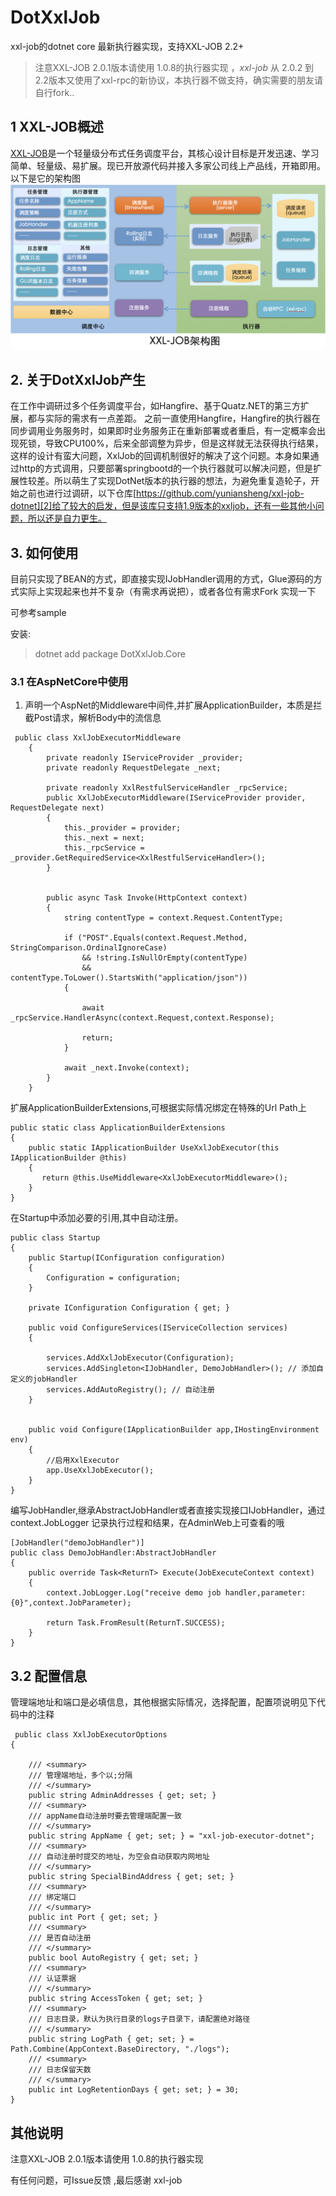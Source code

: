 # DotXxlJob
xxl-job的dotnet core 最新执行器实现，支持XXL-JOB 2.2+ 
> 注意XXL-JOB 2.0.1版本请使用 1.0.8的执行器实现 ，*xxl-job* 从 2.0.2 到2.2版本又使用了xxl-rpc的新协议，本执行器不做支持，确实需要的朋友请自行fork.. 

## 1 XXL-JOB概述
[XXL-JOB][1]是一个轻量级分布式任务调度平台，其核心设计目标是开发迅速、学习简单、轻量级、易扩展。现已开放源代码并接入多家公司线上产品线，开箱即用。以下是它的架构图
![架构图](https://raw.githubusercontent.com/xuxueli/xxl-job/master/doc/images/img_Qohm.png)



## 2. 关于DotXxlJob产生
在工作中调研过多个任务调度平台，如Hangfire、基于Quatz.NET的第三方扩展，都与实际的需求有一点差距。 之前一直使用Hangfire，Hangfire的执行器在同步调用业务服务时，如果即时业务服务正在重新部署或者重启，有一定概率会出现死锁，导致CPU100%，后来全部调整为异步，但是这样就无法获得执行结果，这样的设计有蛮大问题，XxlJob的回调机制很好的解决了这个问题。本身如果通过http的方式调用，只要部署springbootd的一个执行器就可以解决问题，但是扩展性较差。所以萌生了实现DotNet版本的执行器的想法，为避免重复造轮子，开始之前也进行过调研，以下仓库[https://github.com/yuniansheng/xxl-job-dotnet][2]给了较大的启发，但是该库只支持1.9版本的xxljob，还有一些其他小问题，所以还是自力更生。

## 3. 如何使用

目前只实现了BEAN的方式，即直接实现IJobHandler调用的方式，Glue源码的方式实际上实现起来也并不复杂（有需求再说把），或者各位有需求Fork 实现一下

可参考sample

安装:

> dotnet add package DotXxlJob.Core 

### 3.1 在AspNetCore中使用

1. 声明一个AspNet的Middleware中间件,并扩展ApplicationBuilder，本质是拦截Post请求，解析Body中的流信息

```
 public class XxlJobExecutorMiddleware
    {
        private readonly IServiceProvider _provider;
        private readonly RequestDelegate _next;

        private readonly XxlRestfulServiceHandler _rpcService;
        public XxlJobExecutorMiddleware(IServiceProvider provider, RequestDelegate next)
        {
            this._provider = provider;
            this._next = next;
            this._rpcService = _provider.GetRequiredService<XxlRestfulServiceHandler>();
        }


        public async Task Invoke(HttpContext context)
        {
            string contentType = context.Request.ContentType;

            if ("POST".Equals(context.Request.Method, StringComparison.OrdinalIgnoreCase)
                && !string.IsNullOrEmpty(contentType)
                && contentType.ToLower().StartsWith("application/json"))
            {
            
                await _rpcService.HandlerAsync(context.Request,context.Response);              
            
                return;
            }
            
            await _next.Invoke(context);
        }
    }
```

扩展ApplicationBuilderExtensions,可根据实际情况绑定在特殊的Url Path上

```
public static class ApplicationBuilderExtensions
{
    public static IApplicationBuilder UseXxlJobExecutor(this IApplicationBuilder @this)
    {
       return @this.UseMiddleware<XxlJobExecutorMiddleware>();
    }
}
```

在Startup中添加必要的引用,其中自动注册。

```
public class Startup
{
    public Startup(IConfiguration configuration)
    {
        Configuration = configuration;
    }

    private IConfiguration Configuration { get; }
    
    public void ConfigureServices(IServiceCollection services)
    {
      
        services.AddXxlJobExecutor(Configuration);
        services.AddSingleton<IJobHandler, DemoJobHandler>(); // 添加自定义的jobHandler
        services.AddAutoRegistry(); // 自动注册
    }


    public void Configure(IApplicationBuilder app,IHostingEnvironment env)
    {
        //启用XxlExecutor
        app.UseXxlJobExecutor();
    }
}
```

编写JobHandler,继承AbstractJobHandler或者直接实现接口IJobHandler，通过context.JobLogger 记录执行过程和结果，在AdminWeb上可查看的哦
```
[JobHandler("demoJobHandler")]
public class DemoJobHandler:AbstractJobHandler
{
    public override Task<ReturnT> Execute(JobExecuteContext context)
    {
        context.JobLogger.Log("receive demo job handler,parameter:{0}",context.JobParameter);

        return Task.FromResult(ReturnT.SUCCESS);
    }
}
```

## 3.2 配置信息
管理端地址和端口是必填信息，其他根据实际情况，选择配置，配置项说明见下代码中的注释

```
 public class XxlJobExecutorOptions
{
   
    /// <summary>
    /// 管理端地址，多个以;分隔
    /// </summary>
    public string AdminAddresses { get; set; }
    /// <summary>
    /// appName自动注册时要去管理端配置一致
    /// </summary>
    public string AppName { get; set; } = "xxl-job-executor-dotnet";
    /// <summary>
    /// 自动注册时提交的地址，为空会自动获取内网地址
    /// </summary>
    public string SpecialBindAddress { get; set; }
    /// <summary>
    /// 绑定端口
    /// </summary>
    public int Port { get; set; }
    /// <summary>
    /// 是否自动注册
    /// </summary>
    public bool AutoRegistry { get; set; }
    /// <summary>
    /// 认证票据
    /// </summary>
    public string AccessToken { get; set; }
    /// <summary>
    /// 日志目录，默认为执行目录的logs子目录下，请配置绝对路径
    /// </summary>
    public string LogPath { get; set; } = Path.Combine(AppContext.BaseDirectory, "./logs");
    /// <summary>
    /// 日志保留天数
    /// </summary>
    public int LogRetentionDays { get; set; } = 30;
}
```


## 其他说明
注意XXL-JOB 2.0.1版本请使用 1.0.8的执行器实现

有任何问题，可Issue反馈 ,最后感谢 xxl-job



  [1]: http://www.xuxueli.com/xxl-job
  [2]: https://github.com/yuniansheng/xxl-job-dotnet
